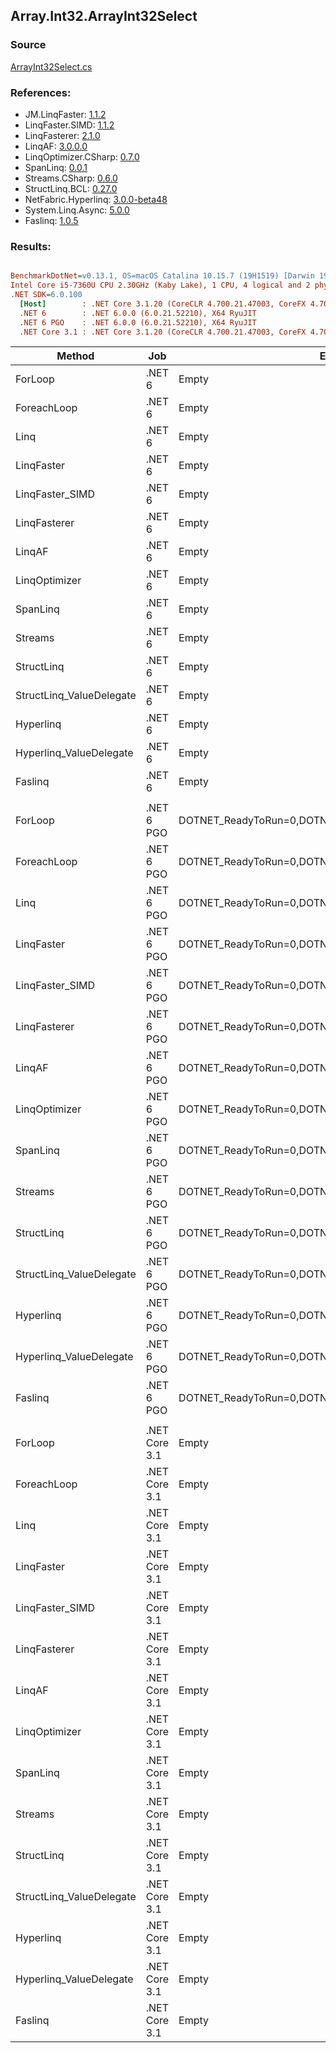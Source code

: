 ﻿## Array.Int32.ArrayInt32Select

### Source
[ArrayInt32Select.cs](../LinqBenchmarks/Array/Int32/ArrayInt32Select.cs)

### References:
- JM.LinqFaster: [1.1.2](https://www.nuget.org/packages/JM.LinqFaster/1.1.2)
- LinqFaster.SIMD: [1.1.2](https://www.nuget.org/packages/LinqFaster.SIMD/1.0.3)
- LinqFasterer: [2.1.0](https://www.nuget.org/packages/LinqFasterer/2.1.0)
- LinqAF: [3.0.0.0](https://www.nuget.org/packages/LinqAF/3.0.0.0)
- LinqOptimizer.CSharp: [0.7.0](https://www.nuget.org/packages/LinqOptimizer.CSharp/0.7.0)
- SpanLinq: [0.0.1](https://www.nuget.org/packages/SpanLinq/0.0.1)
- Streams.CSharp: [0.6.0](https://www.nuget.org/packages/Streams.CSharp/0.6.0)
- StructLinq.BCL: [0.27.0](https://www.nuget.org/packages/StructLinq/0.27.0)
- NetFabric.Hyperlinq: [3.0.0-beta48](https://www.nuget.org/packages/NetFabric.Hyperlinq/3.0.0-beta48)
- System.Linq.Async: [5.0.0](https://www.nuget.org/packages/System.Linq.Async/5.0.0)
- Faslinq: [1.0.5](https://www.nuget.org/packages/Faslinq/1.0.5)

### Results:
``` ini

BenchmarkDotNet=v0.13.1, OS=macOS Catalina 10.15.7 (19H1519) [Darwin 19.6.0]
Intel Core i5-7360U CPU 2.30GHz (Kaby Lake), 1 CPU, 4 logical and 2 physical cores
.NET SDK=6.0.100
  [Host]        : .NET Core 3.1.20 (CoreCLR 4.700.21.47003, CoreFX 4.700.21.47101), X64 RyuJIT
  .NET 6        : .NET 6.0.0 (6.0.21.52210), X64 RyuJIT
  .NET 6 PGO    : .NET 6.0.0 (6.0.21.52210), X64 RyuJIT
  .NET Core 3.1 : .NET Core 3.1.20 (CoreCLR 4.700.21.47003, CoreFX 4.700.21.47101), X64 RyuJIT


```
|                   Method |           Job |                                                EnvironmentVariables |       Runtime | Count |        Mean |     Error |    StdDev |         Ratio | RatioSD |  Gen 0 | Allocated |
|------------------------- |-------------- |-------------------------------------------------------------------- |-------------- |------ |------------:|----------:|----------:|--------------:|--------:|-------:|----------:|
|                  ForLoop |        .NET 6 |                                                               Empty |      .NET 6.0 |   100 |    60.50 ns |  0.157 ns |  0.147 ns |      baseline |         |      - |         - |
|              ForeachLoop |        .NET 6 |                                                               Empty |      .NET 6.0 |   100 |    61.72 ns |  0.085 ns |  0.076 ns |  1.02x slower |   0.00x |      - |         - |
|                     Linq |        .NET 6 |                                                               Empty |      .NET 6.0 |   100 |   721.35 ns |  1.635 ns |  1.529 ns | 11.92x slower |   0.04x | 0.0229 |      48 B |
|               LinqFaster |        .NET 6 |                                                               Empty |      .NET 6.0 |   100 |   255.69 ns |  0.301 ns |  0.252 ns |  4.23x slower |   0.01x | 0.2027 |     424 B |
|          LinqFaster_SIMD |        .NET 6 |                                                               Empty |      .NET 6.0 |   100 |   125.09 ns |  0.571 ns |  0.506 ns |  2.07x slower |   0.01x | 0.2027 |     424 B |
|             LinqFasterer |        .NET 6 |                                                               Empty |      .NET 6.0 |   100 |   763.97 ns |  1.136 ns |  0.948 ns | 12.63x slower |   0.04x | 0.2174 |     456 B |
|                   LinqAF |        .NET 6 |                                                               Empty |      .NET 6.0 |   100 |   294.48 ns |  0.352 ns |  0.312 ns |  4.87x slower |   0.01x |      - |         - |
|            LinqOptimizer |        .NET 6 |                                                               Empty |      .NET 6.0 |   100 | 2,115.47 ns |  8.154 ns |  6.809 ns | 34.96x slower |   0.16x | 4.2343 |   8,866 B |
|                 SpanLinq |        .NET 6 |                                                               Empty |      .NET 6.0 |   100 |   257.76 ns |  0.200 ns |  0.167 ns |  4.26x slower |   0.01x |      - |         - |
|                  Streams |        .NET 6 |                                                               Empty |      .NET 6.0 |   100 | 1,742.70 ns |  3.450 ns |  3.227 ns | 28.80x slower |   0.09x | 0.2785 |     584 B |
|               StructLinq |        .NET 6 |                                                               Empty |      .NET 6.0 |   100 |   228.20 ns |  0.777 ns |  0.649 ns |  3.77x slower |   0.02x | 0.0153 |      32 B |
| StructLinq_ValueDelegate |        .NET 6 |                                                               Empty |      .NET 6.0 |   100 |   174.13 ns |  0.137 ns |  0.121 ns |  2.88x slower |   0.01x |      - |         - |
|                Hyperlinq |        .NET 6 |                                                               Empty |      .NET 6.0 |   100 |   227.05 ns |  0.266 ns |  0.249 ns |  3.75x slower |   0.01x |      - |         - |
|  Hyperlinq_ValueDelegate |        .NET 6 |                                                               Empty |      .NET 6.0 |   100 |   197.80 ns |  0.420 ns |  0.373 ns |  3.27x slower |   0.01x |      - |         - |
|                  Faslinq |        .NET 6 |                                                               Empty |      .NET 6.0 |   100 |   357.16 ns |  0.862 ns |  0.720 ns |  5.90x slower |   0.02x | 0.2027 |     424 B |
|                          |               |                                                                     |               |       |             |           |           |               |         |        |           |
|                  ForLoop |    .NET 6 PGO | DOTNET_ReadyToRun=0,DOTNET_TC_QuickJitForLoops=1,DOTNET_TieredPGO=1 |      .NET 6.0 |   100 |    60.89 ns |  0.045 ns |  0.042 ns |      baseline |         |      - |         - |
|              ForeachLoop |    .NET 6 PGO | DOTNET_ReadyToRun=0,DOTNET_TC_QuickJitForLoops=1,DOTNET_TieredPGO=1 |      .NET 6.0 |   100 |    60.65 ns |  0.049 ns |  0.038 ns |  1.00x faster |   0.00x |      - |         - |
|                     Linq |    .NET 6 PGO | DOTNET_ReadyToRun=0,DOTNET_TC_QuickJitForLoops=1,DOTNET_TieredPGO=1 |      .NET 6.0 |   100 |   463.78 ns |  1.325 ns |  1.175 ns |  7.62x slower |   0.02x | 0.0229 |      48 B |
|               LinqFaster |    .NET 6 PGO | DOTNET_ReadyToRun=0,DOTNET_TC_QuickJitForLoops=1,DOTNET_TieredPGO=1 |      .NET 6.0 |   100 |   283.21 ns |  0.688 ns |  0.610 ns |  4.65x slower |   0.01x | 0.2027 |     424 B |
|          LinqFaster_SIMD |    .NET 6 PGO | DOTNET_ReadyToRun=0,DOTNET_TC_QuickJitForLoops=1,DOTNET_TieredPGO=1 |      .NET 6.0 |   100 |   125.15 ns |  0.388 ns |  0.324 ns |  2.05x slower |   0.01x | 0.2027 |     424 B |
|             LinqFasterer |    .NET 6 PGO | DOTNET_ReadyToRun=0,DOTNET_TC_QuickJitForLoops=1,DOTNET_TieredPGO=1 |      .NET 6.0 |   100 |   446.35 ns |  8.914 ns | 10.611 ns |  7.40x slower |   0.16x | 0.2179 |     456 B |
|                   LinqAF |    .NET 6 PGO | DOTNET_ReadyToRun=0,DOTNET_TC_QuickJitForLoops=1,DOTNET_TieredPGO=1 |      .NET 6.0 |   100 |   296.02 ns |  0.370 ns |  0.289 ns |  4.86x slower |   0.00x |      - |         - |
|            LinqOptimizer |    .NET 6 PGO | DOTNET_ReadyToRun=0,DOTNET_TC_QuickJitForLoops=1,DOTNET_TieredPGO=1 |      .NET 6.0 |   100 | 1,818.75 ns |  9.955 ns |  8.825 ns | 29.87x slower |   0.15x | 4.2362 |   8,866 B |
|                 SpanLinq |    .NET 6 PGO | DOTNET_ReadyToRun=0,DOTNET_TC_QuickJitForLoops=1,DOTNET_TieredPGO=1 |      .NET 6.0 |   100 |   275.64 ns |  0.523 ns |  0.489 ns |  4.53x slower |   0.01x |      - |         - |
|                  Streams |    .NET 6 PGO | DOTNET_ReadyToRun=0,DOTNET_TC_QuickJitForLoops=1,DOTNET_TieredPGO=1 |      .NET 6.0 |   100 | 1,464.39 ns |  3.846 ns |  3.211 ns | 24.04x slower |   0.06x | 0.2785 |     584 B |
|               StructLinq |    .NET 6 PGO | DOTNET_ReadyToRun=0,DOTNET_TC_QuickJitForLoops=1,DOTNET_TieredPGO=1 |      .NET 6.0 |   100 |   223.61 ns |  0.348 ns |  0.308 ns |  3.67x slower |   0.01x | 0.0153 |      32 B |
| StructLinq_ValueDelegate |    .NET 6 PGO | DOTNET_ReadyToRun=0,DOTNET_TC_QuickJitForLoops=1,DOTNET_TieredPGO=1 |      .NET 6.0 |   100 |   176.23 ns |  0.068 ns |  0.056 ns |  2.89x slower |   0.00x |      - |         - |
|                Hyperlinq |    .NET 6 PGO | DOTNET_ReadyToRun=0,DOTNET_TC_QuickJitForLoops=1,DOTNET_TieredPGO=1 |      .NET 6.0 |   100 |   253.05 ns |  0.294 ns |  0.261 ns |  4.16x slower |   0.01x |      - |         - |
|  Hyperlinq_ValueDelegate |    .NET 6 PGO | DOTNET_ReadyToRun=0,DOTNET_TC_QuickJitForLoops=1,DOTNET_TieredPGO=1 |      .NET 6.0 |   100 |   198.23 ns |  0.216 ns |  0.192 ns |  3.26x slower |   0.00x |      - |         - |
|                  Faslinq |    .NET 6 PGO | DOTNET_ReadyToRun=0,DOTNET_TC_QuickJitForLoops=1,DOTNET_TieredPGO=1 |      .NET 6.0 |   100 |   285.59 ns |  1.066 ns |  0.832 ns |  4.69x slower |   0.01x | 0.2027 |     424 B |
|                          |               |                                                                     |               |       |             |           |           |               |         |        |           |
|                  ForLoop | .NET Core 3.1 |                                                               Empty | .NET Core 3.1 |   100 |    60.72 ns |  0.182 ns |  0.162 ns |      baseline |         |      - |         - |
|              ForeachLoop | .NET Core 3.1 |                                                               Empty | .NET Core 3.1 |   100 |    60.82 ns |  0.146 ns |  0.137 ns |  1.00x slower |   0.00x |      - |         - |
|                     Linq | .NET Core 3.1 |                                                               Empty | .NET Core 3.1 |   100 |   771.27 ns |  0.626 ns |  0.489 ns | 12.70x slower |   0.04x | 0.0229 |      48 B |
|               LinqFaster | .NET Core 3.1 |                                                               Empty | .NET Core 3.1 |   100 |   251.33 ns |  0.386 ns |  0.323 ns |  4.14x slower |   0.01x | 0.2027 |     424 B |
|          LinqFaster_SIMD | .NET Core 3.1 |                                                               Empty | .NET Core 3.1 |   100 |   151.52 ns |  0.671 ns |  0.595 ns |  2.50x slower |   0.01x | 0.2027 |     424 B |
|             LinqFasterer | .NET Core 3.1 |                                                               Empty | .NET Core 3.1 |   100 |   740.85 ns |  2.010 ns |  1.781 ns | 12.20x slower |   0.05x | 0.2174 |     456 B |
|                   LinqAF | .NET Core 3.1 |                                                               Empty | .NET Core 3.1 |   100 |   594.36 ns |  2.091 ns |  1.956 ns |  9.79x slower |   0.04x |      - |         - |
|            LinqOptimizer | .NET Core 3.1 |                                                               Empty | .NET Core 3.1 |   100 | 2,180.94 ns | 22.306 ns | 19.773 ns | 35.92x slower |   0.31x | 4.2458 |   8,896 B |
|                 SpanLinq | .NET Core 3.1 |                                                               Empty | .NET Core 3.1 |   100 |   402.60 ns |  0.396 ns |  0.371 ns |  6.63x slower |   0.02x |      - |         - |
|                  Streams | .NET Core 3.1 |                                                               Empty | .NET Core 3.1 |   100 | 1,975.55 ns |  2.696 ns |  2.252 ns | 32.54x slower |   0.08x | 0.2785 |     584 B |
|               StructLinq | .NET Core 3.1 |                                                               Empty | .NET Core 3.1 |   100 |   325.25 ns |  0.273 ns |  0.228 ns |  5.36x slower |   0.01x | 0.0153 |      32 B |
| StructLinq_ValueDelegate | .NET Core 3.1 |                                                               Empty | .NET Core 3.1 |   100 |   187.88 ns |  0.138 ns |  0.115 ns |  3.09x slower |   0.01x |      - |         - |
|                Hyperlinq | .NET Core 3.1 |                                                               Empty | .NET Core 3.1 |   100 |   338.71 ns |  0.154 ns |  0.120 ns |  5.58x slower |   0.02x |      - |         - |
|  Hyperlinq_ValueDelegate | .NET Core 3.1 |                                                               Empty | .NET Core 3.1 |   100 |   204.37 ns |  0.240 ns |  0.224 ns |  3.37x slower |   0.01x |      - |         - |
|                  Faslinq | .NET Core 3.1 |                                                               Empty | .NET Core 3.1 |   100 |   313.87 ns |  0.472 ns |  0.394 ns |  5.17x slower |   0.02x | 0.2027 |     424 B |
